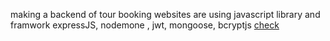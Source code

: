 making a backend of tour booking websites are using javascript library and framwork
expressJS, nodemone , jwt, mongoose, bcryptjs
[check](tour-backend-hac6.onrender.com)
